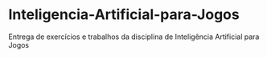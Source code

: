 # Inteligencia-Artificial-para-Jogos
Entrega de exercícios e trabalhos da disciplina de Inteligência Artificial para Jogos
